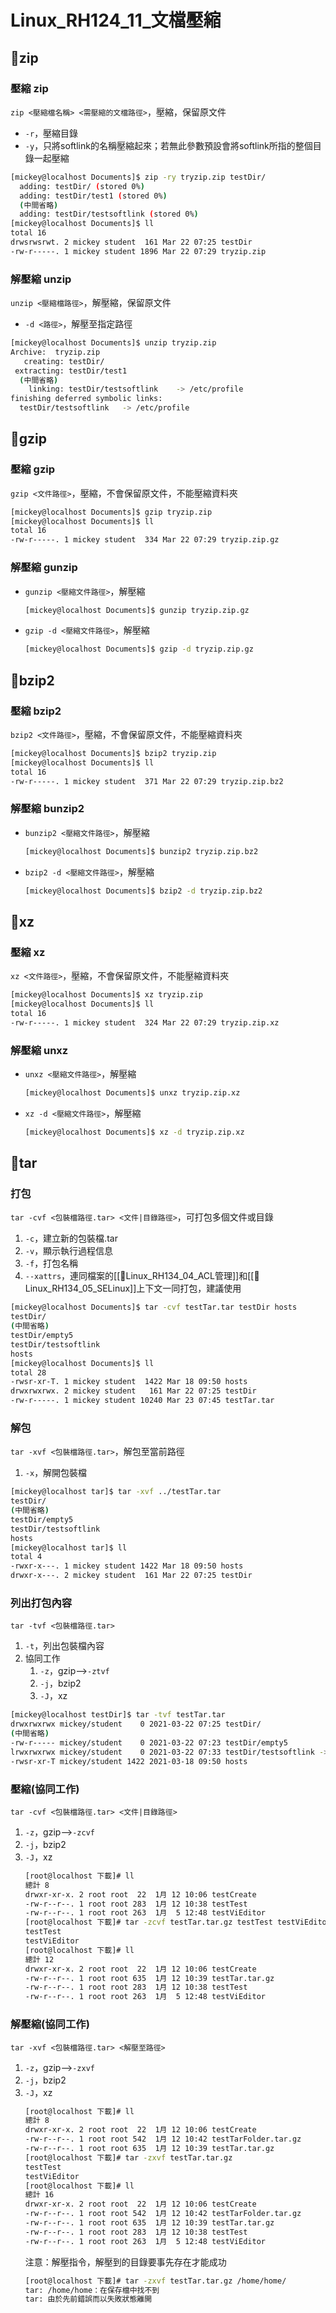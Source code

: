 # Linux_RH124_11_文檔壓縮
## 🐧zip
### 壓縮 zip
`zip <壓縮檔名稱> <需壓縮的文檔路徑>`，壓縮，保留原文件
- `-r`，壓縮目錄
- `-y`，只將softlink的名稱壓縮起來；若無此參數預設會將softlink所指的整個目錄一起壓縮
```bash
[mickey@localhost Documents]$ zip -ry tryzip.zip testDir/
  adding: testDir/ (stored 0%)
  adding: testDir/test1 (stored 0%)
  (中間省略)
  adding: testDir/testsoftlink (stored 0%)
[mickey@localhost Documents]$ ll
total 16
drwsrwsrwt. 2 mickey student  161 Mar 22 07:25 testDir
-rw-r-----. 1 mickey student 1896 Mar 22 07:29 tryzip.zip
```

### 解壓縮 unzip
`unzip <壓縮檔路徑>`，解壓縮，保留原文件
- `-d <路徑>`，解壓至指定路徑
```bash
[mickey@localhost Documents]$ unzip tryzip.zip
Archive:  tryzip.zip
   creating: testDir/
 extracting: testDir/test1
  (中間省略)
    linking: testDir/testsoftlink    -> /etc/profile
finishing deferred symbolic links:
  testDir/testsoftlink   -> /etc/profile

```

## 🐧gzip
### 壓縮 gzip
`gzip <文件路徑>`，壓縮，不會保留原文件，不能壓縮資料夾
```bash
[mickey@localhost Documents]$ gzip tryzip.zip
[mickey@localhost Documents]$ ll
total 16
-rw-r-----. 1 mickey student  334 Mar 22 07:29 tryzip.zip.gz
```

### 解壓縮 gunzip
- `gunzip <壓縮文件路徑>`，解壓縮
	```bash
	[mickey@localhost Documents]$ gunzip tryzip.zip.gz
	```
- `gzip -d <壓縮文件路徑>`，解壓縮
	```bash
	[mickey@localhost Documents]$ gzip -d tryzip.zip.gz
	```

## 🐧bzip2
### 壓縮 bzip2
`bzip2 <文件路徑>`，壓縮，不會保留原文件，不能壓縮資料夾
```bash
[mickey@localhost Documents]$ bzip2 tryzip.zip
[mickey@localhost Documents]$ ll
total 16
-rw-r-----. 1 mickey student  371 Mar 22 07:29 tryzip.zip.bz2
```

### 解壓縮 bunzip2
- `bunzip2 <壓縮文件路徑>`，解壓縮
	```bash
	[mickey@localhost Documents]$ bunzip2 tryzip.zip.bz2
	```
- `bzip2 -d <壓縮文件路徑>`，解壓縮
	```bash
	[mickey@localhost Documents]$ bzip2 -d tryzip.zip.bz2
	```

## 🐧xz
### 壓縮 xz
`xz <文件路徑>`，壓縮，不會保留原文件，不能壓縮資料夾
```bash
[mickey@localhost Documents]$ xz tryzip.zip
[mickey@localhost Documents]$ ll
total 16
-rw-r-----. 1 mickey student  324 Mar 22 07:29 tryzip.zip.xz
```

### 解壓縮 unxz
- `unxz <壓縮文件路徑>`，解壓縮
	```bash
	[mickey@localhost Documents]$ unxz tryzip.zip.xz
	```
- `xz -d <壓縮文件路徑>`，解壓縮
	```bash
	[mickey@localhost Documents]$ xz -d tryzip.zip.xz
	```

## 🐧tar
### 打包
`tar -cvf <包裝檔路徑.tar> <文件|目錄路徑>`，可打包多個文件或目錄
1. `-c`，建立新的包裝檔.tar
2. `-v`，顯示執行過程信息
3. `-f`，打包名稱
4. `--xattrs`，連同檔案的[[🐧Linux_RH134_04_ACL管理]]和[[🐧Linux_RH134_05_SELinux]]上下文一同打包，建議使用
```bash
[mickey@localhost Documents]$ tar -cvf testTar.tar testDir hosts
testDir/
(中間省略)
testDir/empty5
testDir/testsoftlink
hosts
[mickey@localhost Documents]$ ll
total 28
-rwsr-xr-T. 1 mickey student  1422 Mar 18 09:50 hosts
drwxrwxrwx. 2 mickey student   161 Mar 22 07:25 testDir
-rw-r-----. 1 mickey student 10240 Mar 23 07:45 testTar.tar
```

### 解包
`tar -xvf <包裝檔路徑.tar>`，解包至當前路徑
1. `-x`，解開包裝檔
```bash
[mickey@localhost tar]$ tar -xvf ../testTar.tar
testDir/
(中間省略)
testDir/empty5
testDir/testsoftlink
hosts
[mickey@localhost tar]$ ll
total 4
-rwxr-x---. 1 mickey student 1422 Mar 18 09:50 hosts
drwxr-x---. 2 mickey student  161 Mar 22 07:25 testDir
```

### 列出打包內容
`tar -tvf <包裝檔路徑.tar>`
1. `-t`，列出包裝檔內容
2. 協同工作
	1. `-z`，gzip-->`-ztvf`
	2. `-j`，bzip2
	3. `-J`，xz
```bash
[mickey@localhost testDir]$ tar -tvf testTar.tar
drwxrwxrwx mickey/student    0 2021-03-22 07:25 testDir/
(中間省略)
-rw-r----- mickey/student    0 2021-03-22 07:23 testDir/empty5
lrwxrwxrwx mickey/student    0 2021-03-22 07:33 testDir/testsoftlink -> /etc/profile
-rwsr-xr-T mickey/student 1422 2021-03-18 09:50 hosts
```

### 壓縮(協同工作)
`tar -cvf <包裝檔路徑.tar> <文件|目錄路徑>`
1. `-z`，gzip-->`-zcvf`
2. `-j`，bzip2
3. `-J`，xz
	```bash
	[root@localhost 下載]# ll
	總計 8
	drwxr-xr-x. 2 root root  22  1月 12 10:06 testCreate
	-rw-r--r--. 1 root root 283  1月 12 10:38 testTest
	-rw-r--r--. 1 root root 263  1月  5 12:48 testViEditor
	[root@localhost 下載]# tar -zcvf testTar.tar.gz testTest testViEditor
	testTest
	testViEditor
	[root@localhost 下載]# ll
	總計 12
	drwxr-xr-x. 2 root root  22  1月 12 10:06 testCreate
	-rw-r--r--. 1 root root 635  1月 12 10:39 testTar.tar.gz
	-rw-r--r--. 1 root root 283  1月 12 10:38 testTest
	-rw-r--r--. 1 root root 263  1月  5 12:48 testViEditor
	```

### 解壓縮(協同工作)
`tar -xvf <包裝檔路徑.tar> <解壓至路徑>`
1. `-z`，gzip-->`-zxvf`
2. `-j`，bzip2
3. `-J`，xz
	```bash
	[root@localhost 下載]# ll
	總計 8
	drwxr-xr-x. 2 root root  22  1月 12 10:06 testCreate
	-rw-r--r--. 1 root root 542  1月 12 10:42 testTarFolder.tar.gz
	-rw-r--r--. 1 root root 635  1月 12 10:39 testTar.tar.gz
	[root@localhost 下載]# tar -zxvf testTar.tar.gz
	testTest
	testViEditor
	[root@localhost 下載]# ll
	總計 16
	drwxr-xr-x. 2 root root  22  1月 12 10:06 testCreate
	-rw-r--r--. 1 root root 542  1月 12 10:42 testTarFolder.tar.gz
	-rw-r--r--. 1 root root 635  1月 12 10:39 testTar.tar.gz
	-rw-r--r--. 1 root root 283  1月 12 10:38 testTest
	-rw-r--r--. 1 root root 263  1月  5 12:48 testViEditor
	```
	注意：解壓指令，解壓到的目錄要事先存在才能成功
	```bash
	[root@localhost 下載]# tar -zxvf testTar.tar.gz /home/home/
	tar: /home/home：在保存檔中找不到
	tar: 由於先前錯誤而以失敗狀態離開
	```







